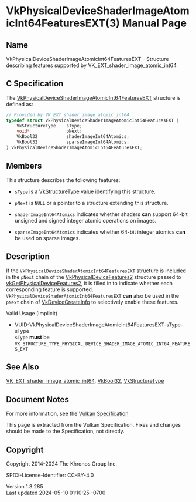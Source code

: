 # VkPhysicalDeviceShaderImageAtomicInt64FeaturesEXT(3) Manual Page

## Name

VkPhysicalDeviceShaderImageAtomicInt64FeaturesEXT - Structure describing
features supported by VK_EXT_shader_image_atomic_int64



## <a href="#_c_specification" class="anchor"></a>C Specification

The
[VkPhysicalDeviceShaderImageAtomicInt64FeaturesEXT](https://registry.khronos.org/vulkan/specs/1.3-extensions/man/html/VkPhysicalDeviceShaderImageAtomicInt64FeaturesEXT.html)
structure is defined as:

``` c
// Provided by VK_EXT_shader_image_atomic_int64
typedef struct VkPhysicalDeviceShaderImageAtomicInt64FeaturesEXT {
    VkStructureType    sType;
    void*              pNext;
    VkBool32           shaderImageInt64Atomics;
    VkBool32           sparseImageInt64Atomics;
} VkPhysicalDeviceShaderImageAtomicInt64FeaturesEXT;
```

## <a href="#_members" class="anchor"></a>Members

This structure describes the following features:

- `sType` is a [VkStructureType](https://registry.khronos.org/vulkan/specs/1.3-extensions/man/html/VkStructureType.html) value identifying
  this structure.

- `pNext` is `NULL` or a pointer to a structure extending this
  structure.

- <span id="features-shaderImageInt64Atomics"></span>
  `shaderImageInt64Atomics` indicates whether shaders **can** support
  64-bit unsigned and signed integer atomic operations on images.

- <span id="features-sparseImageInt64Atomics"></span>
  `sparseImageInt64Atomics` indicates whether 64-bit integer atomics
  **can** be used on sparse images.

## <a href="#_description" class="anchor"></a>Description

If the `VkPhysicalDeviceShaderAtomicInt64FeaturesEXT` structure is
included in the `pNext` chain of the
[VkPhysicalDeviceFeatures2](https://registry.khronos.org/vulkan/specs/1.3-extensions/man/html/VkPhysicalDeviceFeatures2.html) structure
passed to
[vkGetPhysicalDeviceFeatures2](https://registry.khronos.org/vulkan/specs/1.3-extensions/man/html/vkGetPhysicalDeviceFeatures2.html), it is
filled in to indicate whether each corresponding feature is supported.
`VkPhysicalDeviceShaderAtomicInt64FeaturesEXT` **can** also be used in
the `pNext` chain of [VkDeviceCreateInfo](https://registry.khronos.org/vulkan/specs/1.3-extensions/man/html/VkDeviceCreateInfo.html) to
selectively enable these features.

Valid Usage (Implicit)

- <a
  href="#VUID-VkPhysicalDeviceShaderImageAtomicInt64FeaturesEXT-sType-sType"
  id="VUID-VkPhysicalDeviceShaderImageAtomicInt64FeaturesEXT-sType-sType"></a>
  VUID-VkPhysicalDeviceShaderImageAtomicInt64FeaturesEXT-sType-sType  
  `sType` **must** be
  `VK_STRUCTURE_TYPE_PHYSICAL_DEVICE_SHADER_IMAGE_ATOMIC_INT64_FEATURES_EXT`

## <a href="#_see_also" class="anchor"></a>See Also

[VK_EXT_shader_image_atomic_int64](https://registry.khronos.org/vulkan/specs/1.3-extensions/man/html/VK_EXT_shader_image_atomic_int64.html),
[VkBool32](https://registry.khronos.org/vulkan/specs/1.3-extensions/man/html/VkBool32.html), [VkStructureType](https://registry.khronos.org/vulkan/specs/1.3-extensions/man/html/VkStructureType.html)

## <a href="#_document_notes" class="anchor"></a>Document Notes

For more information, see the <a
href="https://registry.khronos.org/vulkan/specs/1.3-extensions/html/vkspec.html#VkPhysicalDeviceShaderImageAtomicInt64FeaturesEXT"
target="_blank" rel="noopener">Vulkan Specification</a>

This page is extracted from the Vulkan Specification. Fixes and changes
should be made to the Specification, not directly.

## <a href="#_copyright" class="anchor"></a>Copyright

Copyright 2014-2024 The Khronos Group Inc.

SPDX-License-Identifier: CC-BY-4.0

Version 1.3.285  
Last updated 2024-05-10 01:10:25 -0700
